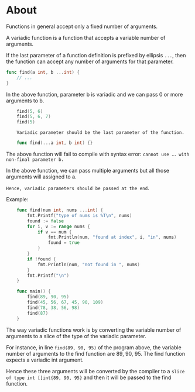# About
Functions in general accept only a fixed number of arguments.

A variadic function is a function that accepts a variable number of arguments.

If the last parameter of a function definition is prefixed by ellipsis `...`, then the function can accept any number of arguments for that parameter.

```go
func find(a int, b ...int) {
    // ...
}
```

In the above function, parameter b is variadic and we can pass 0 or more arguments to b.

```go
    find(5, 6)
    find(5, 6, 7)
    find(5)
```

~~~~exercism/caution
    Variadic parameter should be the last parameter of the function.
~~~~~~

```go
    func find(...a int, b int) {}
```

The above function will fail to compile with syntax error: `cannot use `...` with non-final parameter b.`

In the above function, we can pass multiple arguments but all those arguments will assigned to a.

`Hence, variadic parameters should be passed at the end`.

Example:
```go
    func find(num int, nums ...int) {
        fmt.Printf("type of nums is %T\n", nums)
        found := false
        for i, v := range nums {
            if v == num {
                fmt.Println(num, "found at index", i, "in", nums)
                found = true
            }
        }
        if !found {
            fmt.Println(num, "not found in ", nums)
        }
        fmt.Printf("\n")
    }

    func main() {
        find(89, 90, 95)
        find(45, 56, 67, 45, 90, 109)
        find(78, 38, 56, 98)
        find(87)
    }
```
The way variadic functions work is by converting the variable number of arguments to a slice of the type of the variadic parameter.

For instance, in line `find(89, 90, 95)` of the program above, the variable number of arguments to the find function are 89, 90, 95. The find function expects a variadic int argument.

Hence these three arguments will be converted by the compiler to a `slice of type int []int{89, 90, 95}` and then it will be passed to the find function.
